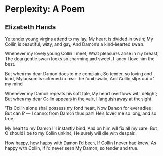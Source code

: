 # Perplexity: A Poem
## Elizabeth Hands
Ye tender young virgins attend to my lay,
My heart is divided in twain;
My Collin is beautiful, witty, and gay,
And Damon’s a kind-hearted swain.

Whenever my lovely young Collin I meet,
What pleasures arise in my breast;
The dear gentle swain looks so charming and sweet,
I fancy I love him the best.

But when my dear Damon does to me complain,
So tender, so loving and kind,
My bosom is softened to hear the fond swain,
And Collin slips out of my mind.

Whenever my Damon repeats his soft tale,
My heart overflows with delight;
But when my dear Collin appears in the vale,
I languish away at the sight.

’Tis Collin alone shall possess my fond heart,
Now Damon for ever adieu;
But can I? — I cannot from Damon thus part!
He’s loved me so long, and so true.

My heart to my Damon I’ll instantly bind,
And on him will fix all my care;
But, O should I be to my Collin unkind,
He surely will die with despair.

How happy, how happy with Damon I’d been,
If Collin I never had knew;
As happy with Collin, if I’d never seen
My Damon, so tender and true.